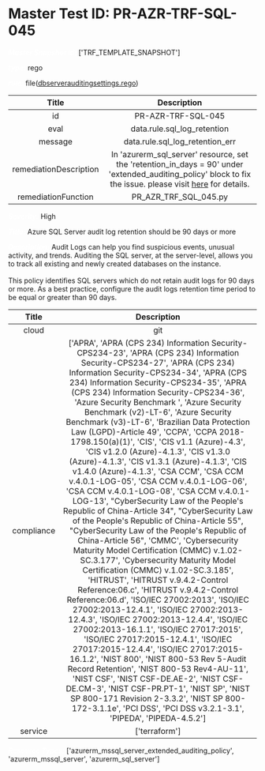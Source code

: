 



# Master Test ID: PR-AZR-TRF-SQL-045


***<font color="white">Master Snapshot Id:</font>*** ['TRF_TEMPLATE_SNAPSHOT']

***<font color="white">type:</font>*** rego

***<font color="white">rule:</font>*** file([dbserverauditingsettings.rego])  
  
  
  
  

|Title|Description|
| :---: | :---: |
|id|PR-AZR-TRF-SQL-045|
|eval|data.rule.sql_log_retention|
|message|data.rule.sql_log_retention_err|
|remediationDescription|In 'azurerm_sql_server' resource, set the 'retention_in_days = 90' under 'extended_auditing_policy' block to fix the issue. please visit <a href='https://registry.terraform.io/providers/hashicorp/azurerm/latest/docs/resources/sql_server#retention_in_days' target='_blank'>here</a> for details.|
|remediationFunction|PR_AZR_TRF_SQL_045.py|


***<font color="white">Severity:</font>*** High

***<font color="white">Title:</font>*** Azure SQL Server audit log retention should be 90 days or more

***<font color="white">Description:</font>*** Audit Logs can help you find suspicious events, unusual activity, and trends. Auditing the SQL server, at the server-level, allows you to track all existing and newly created databases on the instance.<br><br>This policy identifies SQL servers which do not retain audit logs for 90 days or more. As a best practice, configure the audit logs retention time period to be equal or greater than 90 days.  
  
  

|Title|Description|
| :---: | :---: |
|cloud|git|
|compliance|['APRA', 'APRA (CPS 234) Information Security-CPS234-23', 'APRA (CPS 234) Information Security-CPS234-27', 'APRA (CPS 234) Information Security-CPS234-34', 'APRA (CPS 234) Information Security-CPS234-35', 'APRA (CPS 234) Information Security-CPS234-36', 'Azure Security Benchmark ', 'Azure Security Benchmark (v2)-LT-6', 'Azure Security Benchmark (v3)-LT-6', 'Brazilian Data Protection Law (LGPD)-Article 49', 'CCPA', 'CCPA 2018-1798.150(a)(1)', 'CIS', 'CIS v1.1 (Azure)-4.3', 'CIS v1.2.0 (Azure)-4.1.3', 'CIS v1.3.0 (Azure)-4.1.3', 'CIS v1.3.1 (Azure)-4.1.3', 'CIS v1.4.0 (Azure)-4.1.3', 'CSA CCM', 'CSA CCM v.4.0.1-LOG-05', 'CSA CCM v.4.0.1-LOG-06', 'CSA CCM v.4.0.1-LOG-08', 'CSA CCM v.4.0.1-LOG-13', "CyberSecurity Law of the People's Republic of China-Article 34", "CyberSecurity Law of the People's Republic of China-Article 55", "CyberSecurity Law of the People's Republic of China-Article 56", 'CMMC', 'Cybersecurity Maturity Model Certification (CMMC) v.1.02-SC.3.177', 'Cybersecurity Maturity Model Certification (CMMC) v.1.02-SC.3.185', 'HITRUST', 'HITRUST v.9.4.2-Control Reference:06.c', 'HITRUST v.9.4.2-Control Reference:06.d', 'ISO/IEC 27002:2013', 'ISO/IEC 27002:2013-12.4.1', 'ISO/IEC 27002:2013-12.4.3', 'ISO/IEC 27002:2013-12.4.4', 'ISO/IEC 27002:2013-16.1.1', 'ISO/IEC 27017:2015', 'ISO/IEC 27017:2015-12.4.1', 'ISO/IEC 27017:2015-12.4.4', 'ISO/IEC 27017:2015-16.1.2', 'NIST 800', 'NIST 800-53 Rev 5-Audit Record Retention', 'NIST 800-53 Rev4-AU-11', 'NIST CSF', 'NIST CSF-DE.AE-2', 'NIST CSF-DE.CM-3', 'NIST CSF-PR.PT-1', 'NIST SP', 'NIST SP 800-171 Revision 2-3.3.2', 'NIST SP 800-172-3.1.1e', 'PCI DSS', 'PCI DSS v3.2.1-3.1', 'PIPEDA', 'PIPEDA-4.5.2']|
|service|['terraform']|


***<font color="white">Resource Types:</font>*** ['azurerm_mssql_server_extended_auditing_policy', 'azurerm_mssql_server', 'azurerm_sql_server']


[dbserverauditingsettings.rego]: https://github.com/prancer-io/prancer-compliance-test/tree/master/azure/terraform/dbserverauditingsettings.rego
